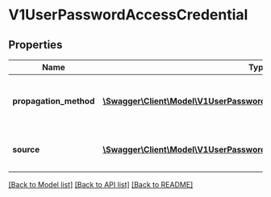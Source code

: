 # V1UserPasswordAccessCredential

## Properties
Name | Type | Description | Notes
------------ | ------------- | ------------- | -------------
**propagation_method** | [**\Swagger\Client\Model\V1UserPasswordAccessCredentialPropagationMethod**](V1UserPasswordAccessCredentialPropagationMethod.md) | propagationMethod represents how the user passwords are injected into the vm guest. | 
**source** | [**\Swagger\Client\Model\V1UserPasswordAccessCredentialSource**](V1UserPasswordAccessCredentialSource.md) | Source represents where the user passwords are pulled from | 

[[Back to Model list]](../README.md#documentation-for-models) [[Back to API list]](../README.md#documentation-for-api-endpoints) [[Back to README]](../README.md)


